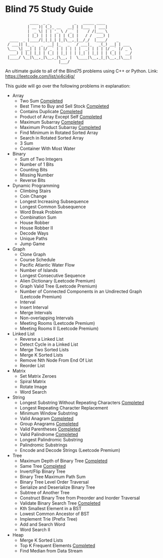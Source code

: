 # Blind 75 Study Guide
```
           ____  _ _           _   _____ ____            
          | __ )| (_)_ __   __| | |___  | ___|           
          |  _ \| | | '_ \ / _` |    / /|___ \           
          | |_) | | | | | | (_| |   / /  ___) |          
  ____  _ |____/|_|_|_| |_|\__,_|__/_/  |____/    _      
 / ___|| |_ _   _  __| |_   _   / ___|_   _(_) __| | ___ 
 \___ \| __| | | |/ _` | | | | | |  _| | | | |/ _` |/ _ \
  ___) | |_| |_| | (_| | |_| | | |_| | |_| | | (_| |  __/
 |____/ \__|\__,_|\__,_|\__, |  \____|\__,_|_|\__,_|\___|
                        |___/                                
```                                                                                                                               

An ultimate guide to all of the Blind75 problems using C++ or Python.
Link: https://leetcode.com/list/xi4ci4ig/

This guide will go over the following problems in explanation:

* Array
  * Two Sum [Completed](https://github.com/hyenaaaa/Blind75StudyGuide/blob/main/Array/2_sum.md)
  * Best Time to Buy and Sell Stock [Completed](https://github.com/hyenaaaa/Blind75StudyGuide/blob/main/Array/best_time_to_buy_and_sell_stock.md)
  * Contains Duplicate [Completed](https://github.com/hyenaaaa/Blind75StudyGuide/blob/main/Array/contains_duplicate.md)
  * Product of Array Except Self [Completed](https://github.com/hyenaaaa/Blind75StudyGuide/blob/main/Array/product_of_array_except_self.md)
  * Maximum Subarray [Completed](https://github.com/hyenaaaa/Blind75StudyGuide/blob/main/Array/maximum_subarray.md)
  * Maximum Product Subarray [Completed](https://github.com/hyenaaaa/Blind75StudyGuide/blob/main/Array/maximum_product_subarray.md)
  * Find Minimum in Rotated Sorted Array
  * Search in Rotated Sorted Array
  * 3 Sum
  * Container With Most Water
* Binary
  * Sum of Two Integers
  * Number of 1 Bits
  * Counting Bits
  * Missing Number
  * Reverse Bits
* Dynamic Programming
  * Climbing Stairs
  * Coin Change
  * Longest Increasing Subsequence
  * Longest Common Subsequence
  * Word Break Problem
  * Combination Sum
  * House Robber
  * House Robber II
  * Decode Ways
  * Unique Paths
  * Jump Game
* Graph
  * Clone Graph
  * Course Schedule
  * Pacific Atlantic Water Flow
  * Number of Islands
  * Longest Consecutive Sequence
  * Alien Dictionary (Leetcode Premium)
  * Graph Valid Tree (Leetcode Premium)
  * Number of Connected Components in an Undirected Graph (Leetcode Premium)
  * Interval
  * Insert Interval
  * Merge Intervals
  * Non-overlapping Intervals
  * Meeting Rooms (Leetcode Premium)
  * Meeting Rooms II (Leetcode Premium)
* Linked List
  * Reverse a Linked List
  * Detect Cycle in a Linked List
  * Merge Two Sorted Lists
  * Merge K Sorted Lists
  * Remove Nth Node From End Of List
  * Reorder List
* Matrix
  * Set Matrix Zeroes
  * Spiral Matrix
  * Rotate Image
  * Word Search
* String
  * Longest Substring Without Repeating Characters [Completed](https://github.com/hyenaaaa/Blind75StudyGuide/blob/main/String/longest_subtring_without_repeating_characters.md)
  * Longest Repeating Character Replacement
  * Minimum Window Substring
  * Valid Anagram [Completed](https://github.com/hyenaaaa/Blind75StudyGuide/blob/main/String/valid_anagram.md)
  * Group Anagrams [Completed](https://github.com/hyenaaaa/Blind75StudyGuide/blob/main/String/group_anagrams.md)
  * Valid Parentheses [Completed](https://github.com/hyenaaaa/Blind75StudyGuide/blob/main/String/valid_parentheses.md)
  * Valid Palindrome [Completed](https://github.com/hyenaaaa/Blind75StudyGuide/blob/main/String/valid_palidrome.md)
  * Longest Palindromic Substring
  * Palindromic Substrings
  * Encode and Decode Strings (Leetcode Premium)
* Tree
  * Maximum Depth of Binary Tree [Completed](https://github.com/hyenaaaa/Blind75StudyGuide/blob/main/Tree/maximum_depth_of_binary_tree.md)
  * Same Tree [Completed](https://github.com/hyenaaaa/Blind75StudyGuide/blob/main/Tree/same_tree.md)
  * Invert/Flip Binary Tree
  * Binary Tree Maximum Path Sum
  * Binary Tree Level Order Traversal
  * Serialize and Deserialize Binary Tree
  * Subtree of Another Tree
  * Construct Binary Tree from Preorder and Inorder Traversal
  * Validate Binary Search Tree [Completed](https://github.com/hyenaaaa/Blind75StudyGuide/blob/main/Tree/validate_binary_search_tree.md)
  * Kth Smallest Element in a BST
  * Lowest Common Ancestor of BST
  * Implement Trie (Prefix Tree)
  * Add and Search Word
  * Word Search II
* Heap
  * Merge K Sorted Lists
  * Top K Frequent Elements [Completed](https://github.com/hyenaaaa/Blind75StudyGuide/blob/main/Heap/top_k_frequent_elements.md)
  * Find Median from Data Stream
